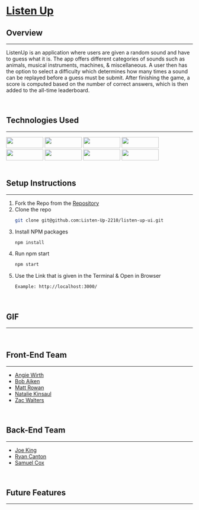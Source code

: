 # [Listen Up](https://listen-up-five.vercel.app/)

## Overview
---
ListenUp is an application where users are given a random sound and have to guess what it is. The app offers different categories of sounds such as animals, musical instruments, machines, & miscellaneous. A user then has the option to select a difficulty which determines how many times a sound can be replayed before a guess must be submit. After finishing the game, a score is computed based on the number of correct answers, which is then added to the all-time leaderboard.

<br>

## Technologies Used
---
<div>
  <img src="https://img.shields.io/badge/-react-333333?logo=react&style=for-the-badge" width="100" height="30"/>
  <img src="https://img.shields.io/badge/-react%20router-f44250?logo=react%20router&logoColor=white&style=for-the-badge" width="100" height="30"/>
  <img src="https://img.shields.io/badge/JavaScript-323330?style=for-the-badge&logo=javascript&logoColor=F7DF1E" width="100" height="30" />
  <img src="https://img.shields.io/badge/-GraphQL-E10098?style=for-the-badge&logo=graphql&logoColor=white" width="100" height="30" />
  <br>
  <img src="https://img.shields.io/badge/HTML5-E34F26?style=flat-square&logo=HTML5&logoColor=white" width="100" height="30" />
  <img src="https://img.shields.io/badge/-CSS3-315780?logo=css3&style=for-the-badge" width="100" height="30"/>
  <img src="https://img.shields.io/badge/-cypress-007780?logo=cypress&logoColor=white&style=for-the-badge" width="100" height="30"/>
  <img src="https://img.shields.io/badge/-npm-c12127?logo=npm&logoColor=white&style=for-the-badge" width="100"  height="30"/>
</div>

<br>

## Setup Instructions
---
1. Fork the Repo from the [Repository](https://github.com/Listen-Up-2210/listen-up-ui)
2. Clone the repo
   ```sh
   git clone git@github.com:Listen-Up-2210/listen-up-ui.git
   ```
3. Install NPM packages
   ```sh
   npm install
   ```
4. Run npm start
   ```sh
   npm start
   ```
5. Use the Link that is given in the Terminal & Open in Browser
   ```sh
   Example: http://localhost:3000/
   ```

<br>

## GIF
---


<br>

## Front-End Team
---
* [Angie Wirth](https://github.com/awirth224)
* [Bob Aiken](https://github.com/BobAiken)
* [Matt Rowan](https://github.com/Rowan121)
* [Natalie Kinsaul](https://github.com/nkinsaul)
* [Zac Walters](https://github.com/zacwalters4)

<br>

## Back-End Team
---
* [Joe King](https://github.com/this-is-joeking)
* [Ryan Canton](https://github.com/ryancanton)
* [Samuel Cox](https://github.com/sambcox)

<br>

## Future Features
---